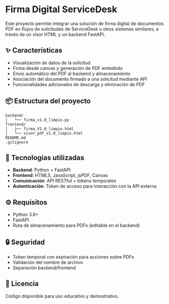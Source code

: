 # Firma Digital ServiceDesk

Este proyecto permite integrar una solución de firma digital de documentos PDF en flujos de solicitudes de ServiceDesk u otros sistemas similares, a través de un visor HTML y un backend FastAPI.

## ✨ Características

- Visualización de datos de la solicitud
- Firma desde canvas y generación de PDF embebido
- Envío automático del PDF al backend y almacenamiento
- Asociación del documento firmado a una solicitud mediante API
- Funcionalidades adicionales de descarga y eliminación de PDF

## 📦 Estructura del proyecto

```
backend/
│   └── firma_v1.0_limpio.py
frontend/
│   ├── firma_V1.0_limpio.html
│   └── visor_pdf_v1.0_limpio.html
README.md
.gitignore
```

## 🚀 Tecnologías utilizadas

- **Backend**: Python + FastAPI
- **Frontend**: HTML5, JavaScript, jsPDF, Canvas
- **Comunicación**: API RESTful + tokens temporales
- **Autenticación**: Token de acceso para interacción con la API externa

## ⚙️ Requisitos

- Python 3.8+
- FastAPI
- Ruta de almacenamiento para PDFs (editable en el backend)

## 🔒 Seguridad

- Token temporal con expiración para acciones sobre PDFs
- Validación del nombre de archivo
- Separación backend/frontend

## 📄 Licencia

Código disponible para uso educativo y demostrativo.
